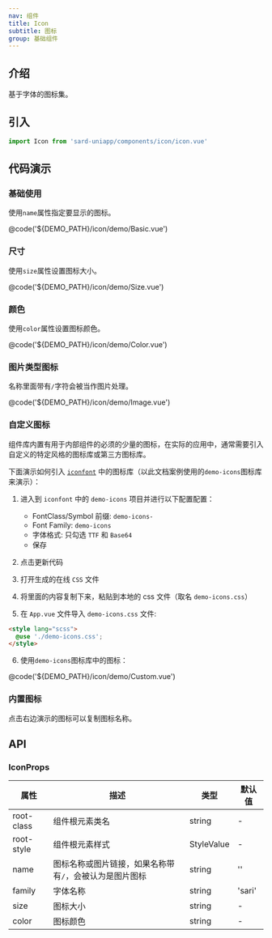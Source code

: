 ```yaml
---
nav: 组件
title: Icon
subtitle: 图标
group: 基础组件
---
```


## 介绍

基于字体的图标集。

## 引入

```ts
import Icon from 'sard-uniapp/components/icon/icon.vue'
```

## 代码演示

### 基础使用

使用`name`属性指定要显示的图标。

@code('${DEMO_PATH}/icon/demo/Basic.vue')

### 尺寸

使用`size`属性设置图标大小。

@code('${DEMO_PATH}/icon/demo/Size.vue')

### 颜色

使用`color`属性设置图标颜色。

@code('${DEMO_PATH}/icon/demo/Color.vue')

### 图片类型图标

名称里面带有`/`字符会被当作图片处理。

@code('${DEMO_PATH}/icon/demo/Image.vue')

### 自定义图标

组件库内置有用于内部组件的必须的少量的图标，在实际的应用中，通常需要引入自定义的特定风格的图标库或第三方图标库。

下面演示如何引入 <a href="https://www.iconfont.cn/" target="_blank">`iconfont`</a> 中的图标库（以此文档案例使用的`demo-icons`图标库来演示）：

1. 进入到 `iconfont` 中的 `demo-icons` 项目并进行以下配置配置：

   - FontClass/Symbol 前缀: `demo-icons-`
   - Font Family: `demo-icons`
   - 字体格式: 只勾选 `TTF` 和 `Base64`
   - 保存

2. 点击更新代码
3. 打开生成的在线 `CSS` 文件
4. 将里面的内容复制下来，粘贴到本地的 css 文件（取名 `demo-icons.css`）
5. 在 `App.vue` 文件导入 `demo-icons.css` 文件:

```html
<style lang="scss">
  @use './demo-icons.css';
</style>
```

6.  使用`demo-icons`图标库中的图标：

@code('${DEMO_PATH}/icon/demo/Custom.vue')

### 内置图标

点击右边演示的图标可以复制图标名称。

## API

### IconProps

| 属性       | 描述                                                    | 类型       | 默认值 |
| ---------- | ------------------------------------------------------- | ---------- | ------ |
| root-class | 组件根元素类名                                          | string     | -      |
| root-style | 组件根元素样式                                          | StyleValue | -      |
| name       | 图标名称或图片链接，如果名称带有`/`，会被认为是图片图标 | string     | ''     |
| family     | 字体名称                                                | string     | 'sari' |
| size       | 图标大小                                                | string     | -      |
| color      | 图标颜色                                                | string     | -      |
